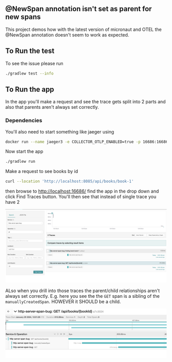 ## @NewSpan annotation isn't set as parent for new spans

This project demos how with the latest version of micronaut and OTEL the @NewSpan annotation doesn't seem to work as expected. 

## To Run the test

To see the issue please run

```bash
./gradlew test --info
```

## To Run the app

In the app you'll make a request and see the trace gets split into 2 parts and also that parents aren't always set correctly.

### Dependencies

You'll also need to start something like jaeger using

```bash
docker run --name jaeger3 -e COLLECTOR_OTLP_ENABLED=true -p 16686:16686 -p 4317:4317 -p 4318:4318 jaegertracing/all-in-one:1.35
```
Now start the app
```bash
./gradlew run
```

Make a request to see books by id

```bash
curl --location 'http://localhost:8085/api/books/book-1'
```

then browse to [http://localhost:16686/](http://localhost:16686/) find the app in the drop down and click Find Traces button. You'll then see that instead of single trace you have 2

![2 traces.png](2%20traces.png)

ALso when you drill into those traces the parent/child relationships aren't always set correctly. E.g. here you see the the `GET` span is a sibling of the `manuallyCreatedSpan`. HOWEVER it SHOULD be a child.

![relationship-broken-1.png](relationship-broken-1.png)
